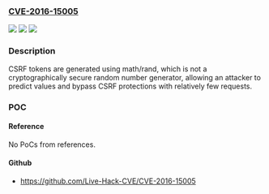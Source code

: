 ### [CVE-2016-15005](https://cve.mitre.org/cgi-bin/cvename.cgi?name=CVE-2016-15005)
![](https://img.shields.io/static/v1?label=Product&message=github.com%2Fdinever%2Fgolf&color=blue)
![](https://img.shields.io/static/v1?label=Version&message=0%3C%200.3.0%20&color=brighgreen)
![](https://img.shields.io/static/v1?label=Vulnerability&message=CWE%20338%3A%20Use%20of%20Cryptographically%20Weak%20Pseudo-Random%20Number%20Generator%20(PRNG)&color=brighgreen)

### Description

CSRF tokens are generated using math/rand, which is not a cryptographically secure random number generator, allowing an attacker to predict values and bypass CSRF protections with relatively few requests.

### POC

#### Reference
No PoCs from references.

#### Github
- https://github.com/Live-Hack-CVE/CVE-2016-15005

